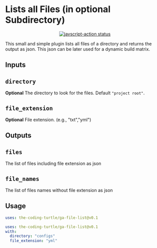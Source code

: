 # Lists all Files (in optional Subdirectory)

<p align="center">
  <a href="https://github.com/actions/javascript-action/actions"><img alt="javscript-action status" src="https://github.com/actions/javascript-action/workflows/units-test/badge.svg"></a>
</p>

This small and simple plugin lists all files of a directory and returns the output as json.
This json can be later used for a dynamic build matrix.

## Inputs

## `directory`

**Optional** The directory to look for the files. Default `"project root"`.

## `file_extension`

**Optional** File extension. (e.g., "txt","yml")

## Outputs

## `files`

The list of files including file extension as json

## `file_names`

The list of files names without file extension as json

## Usage

```yaml
uses: the-coding-turtle/ga-file-list@v0.1
```

```yaml
uses: the-coding-turtle/ga-file-list@v0.1
with:
  directory: "configs"
  file_extension: "yml"
```
